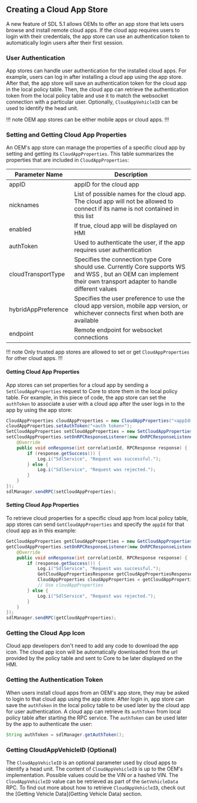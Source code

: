 ## Creating a Cloud App Store
A new feature of SDL 5.1 allows OEMs to offer an app store that lets users browse and install remote cloud apps. If the cloud app requires users to login with their credentials, the app store can use an authentication token to automatically login users after their first session.

### User Authentication
App stores can handle user authentication for the installed cloud apps. For example, users can log in after installing a cloud app using the app store. After that, the app store will save an authentication token for the cloud app in the local policy table. Then, the cloud app can retrieve the authentication token from the local policy table and use it to match the websocket connection with a particular user. Optionally, `CloudAppVehicleID` can be used to identify the head unit.

!!! note
OEM app stores can be either mobile apps or cloud apps.
!!!

### Setting and Getting Cloud App Properties 
An OEM's app store can manage the properties of a specific cloud app by setting and getting its `CloudAppProperties`. This table summarizes the properties that are included in `CloudAppProperties`:

| Parameter Name  |  Description |
| ------------- | ------------- |
| appID | appID for the cloud app |
| nicknames | List of possible names for the cloud app. The cloud app will not be allowed to connect if its name is not contained in this list |
| enabled | If true, cloud app will be displayed on HMI |
| authToken | Used to authenticate the user, if the app requires user authentication |
| cloudTransportType | Specifies the connection type Core should use. Currently Core supports WS and WSS , but an OEM can implement their own transport adapter to handle different values |
| hybridAppPreference | Specifies the user preference to use the cloud app version, mobile app version, or whichever connects first when both are available |
| endpoint | Remote endpoint for websocket connections |

!!! note
Only trusted app stores are allowed to set or get `CloudAppProperties` for other cloud apps.
!!!

#### Getting Cloud App Properties
App stores can set properties for a cloud app by sending a `SetCloudAppProperties` request to Core to store them in the local policy table. For example, in this piece of code, the app store can set the `authToken` to associate a user with a cloud app after the user logs in to the app by using the app store:

```java
CloudAppProperties cloudAppProperties = new CloudAppProperties("<appId>");
cloudAppProperties.setAuthToken("<auth token>");
SetCloudAppProperties setCloudAppProperties = new SetCloudAppProperties(cloudAppProperties);
setCloudAppProperties.setOnRPCResponseListener(new OnRPCResponseListener() {
    @Override
    public void onResponse(int correlationId, RPCResponse response) {
        if (response.getSuccess()) {
            Log.i("SdlService", "Request was successful.");
        } else {
            Log.i("SdlService", "Request was rejected.");
        }
    }
});
sdlManager.sendRPC(setCloudAppProperties);
```

#### Setting Cloud App Properties
To retrieve cloud properties for a specific cloud app from local policy table, app stores can send `GetCloudAppProperties` and specify the `appId` for that cloud app as in this example:

```java
GetCloudAppProperties getCloudAppProperties = new GetCloudAppProperties("<appId>");
getCloudAppProperties.setOnRPCResponseListener(new OnRPCResponseListener() {
    @Override
    public void onResponse(int correlationId, RPCResponse response) {
        if (response.getSuccess()) {
            Log.i("SdlService", "Request was successful.");
            GetCloudAppPropertiesResponse getCloudAppPropertiesResponse = (GetCloudAppPropertiesResponse) response;
            CloudAppProperties cloudAppProperties = getCloudAppPropertiesResponse.getCloudAppProperties();
            // Use cloudAppProperties
        } else {
            Log.i("SdlService", "Request was rejected.");
        }
    }
});
sdlManager.sendRPC(getCloudAppProperties);
```

### Getting the Cloud App Icon
Cloud app developers don't need to add any code to download the app icon. The cloud app icon will be automatically downloaded from the url provided by the policy table and sent to Core to be later displayed on the  HMI.

### Getting the Authentication Token
When users install cloud apps from an OEM's app store, they may be asked to login to that cloud app using the app store. After login in, app store can save the `authToken` in the local policy table to be used later by the cloud app for user authentication. 
A cloud app can retrieve its `authToken` from local policy table after starting the RPC service. The `authToken` can be used later by the app to authenticate the user:

```java
String authToken = sdlManager.getAuthToken();
```

### Getting CloudAppVehicleID (Optional)
The `CloudAppVehicleID` is an optional parameter used by cloud apps to identify a head unit. The content of `CloudAppVehicleID` is up to the OEM's implementation. Possible values could be the VIN or a hashed VIN. 
The `CloudAppVehicleID` value can be retrieved as part of the `GetVehicleData` RPC.  To find out more about how to retrieve `CloudAppVehicleID`, check out the  [Getting Vehicle Data](Getting Vehicle Data) section.
